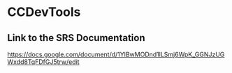 # CCDevTools
Link to the SRS Documentation
-----------------------------
https://docs.google.com/document/d/1YlBwMODnd1lLSmj6WpK_GGNJzUGWxdd8TqFDfGJ5trw/edit
